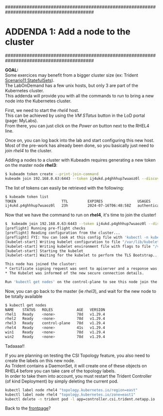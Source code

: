 #########################################################################################
# ADDENDA 1: Add a node to the cluster
#########################################################################################

**GOAL:**  
Some exercices may benefit from a bigger cluster size (ex: Trident [Scenario11 StatefulSets](../../Trident_Scenarios/Scenario11)).  
The LabOnDemand has a few unix hosts, but only 3 are part of the Kubernetes cluster.  
This addenda will provide you with all the commands to run to bring a new node into the Kubernetes cluster.  

First, we need to start the _rhel4_ host.  
This can be achieved by using the _VM STatus_ button in the LoD portal (page: MyLabs).  
From there, you can just click on the _Power on_ button next to the RHEL4 line.  

Once on, you can log back into the lab and start configuring this new host.  
Most of the pre-work has already been done, so you basically just need to join _rhel4_ to the cluster.  

Adding a nodes to a cluster with Kubeadm requires generating a new token on the master node **rhel3**:  
```bash
$ kubeadm token create --print-join-command
kubeadm join 192.168.0.63:6443 --token ij4ukd.p4ghhhup7wuaoz0l --discovery-token-ca-cert-hash sha256:278b2ccdb1dccbbbcc67bb7a9748063bd0d9e5f2510147052a6976dab01c8d3f
```

The list of tokens can easily be retrieved with the following:  
```bash
$ kubeadm token list
TOKEN                     TTL         EXPIRES                USAGES                   DESCRIPTION                                                EXTRA GROUPS
ij4ukd.p4ghhhup7wuaoz0l   23h         2024-07-16T06:48:58Z   authentication,signing   <none>                                                     system:bootstrappers:kubeadm:default-node-token
```

Now that we have the command to run on **rhel4**, it's time to join the cluster!
```bash
$  kubeadm join 192.168.0.63:6443 --token ij4ukd.p4ghhhup7wuaoz0l --discovery-token-ca-cert-hash sha256:278b2ccdb1dccbbbcc67bb7a9748063bd0d9e5f2510147052a6976dab01c8d3f
[preflight] Running pre-flight checks
[preflight] Reading configuration from the cluster...
[preflight] FYI: You can look at this config file with 'kubectl -n kube-system get cm kubeadm-config -o yaml'
[kubelet-start] Writing kubelet configuration to file "/var/lib/kubelet/config.yaml"
[kubelet-start] Writing kubelet environment file with flags to file "/var/lib/kubelet/kubeadm-flags.env"
[kubelet-start] Starting the kubelet
[kubelet-start] Waiting for the kubelet to perform the TLS Bootstrap...

This node has joined the cluster:
* Certificate signing request was sent to apiserver and a response was received.
* The Kubelet was informed of the new secure connection details.

Run 'kubectl get nodes' on the control-plane to see this node join the cluster.
```

Now, you can go back to the master (ie _rhel3_), and wait for the new node to be totally available  
```bash
$ kubectl get nodes
NAME    STATUS   ROLES           AGE   VERSION
rhel1   Ready    <none>          78d   v1.29.4
rhel2   Ready    <none>          78d   v1.29.4
rhel3   Ready    control-plane   78d   v1.29.4
rhel4   Ready    <none>          41s   v1.29.4
win1    Ready    <none>          78d   v1.29.4
win2    Ready    <none>          78d   v1.29.4
```

Tadaaaa!!  

If you are planning on testing the CSI Topology feature, you also need to create the labels on this new node.  
As Trident contains a DaemonSet, it will create one of these objects on RHEL4 before you can take care of the topology labels.  
In order to take them into account, you must restart the Trident Controller (of kind Deployment) by simply deleting the current pod.

```bash
kubectl label node rhel4 "topology.kubernetes.io/region=east"
kubectl label node rhel4 "topology.kubernetes.io/zone=east1"
kubectl delete -n trident pod -l app=controller.csi.trident.netapp.io
```

Back to the [frontpage](https://github.com/YvosOnTheHub/LabNetApp)?
